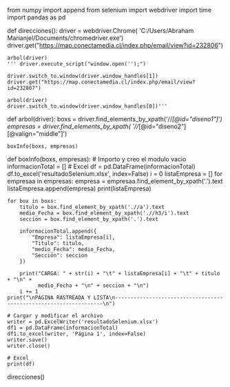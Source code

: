 from numpy import append
from selenium import webdriver
import time
import pandas as pd

def direcciones():
driver = webdriver.Chrome(
'C:/Users/Abraham Marianjel/Documents/chromedriver.exe')
driver.get("https://map.conectamedia.cl/index.php/email/view?id=232806")

    arbol(driver)
    ''' driver.execute_script("window.open('');")

    driver.switch_to.window(driver.window_handles[1])
    driver.get("https://map.conectamedia.cl/index.php/email/view?id=232807")

    arbol(driver)
    driver.switch_to.window(driver.window_handles[0])'''

def arbol(driver):
boxs = driver.find_elements_by_xpath('//_[@id="diseno1"]')
empresas = driver.find_elements_by_xpath(
'//_[@id="diseno2"][@valign="middle"]')

    boxInfo(boxs, empresas)

def boxInfo(boxs, empresas): # Importo y creo el modulo vacio
informacionTotal = [] # Excel
df = pd.DataFrame(informacionTotal)
df.to_excel('resultadoSelenium.xlsx', index=False)
i = 0
listaEmpresa = []
for empresaa in empresas:
empresa = empresaa.find_element_by_xpath('.').text
listaEmpresa.append(empresa)
print(listaEmpresa)

    for box in boxs:
        titulo = box.find_element_by_xpath('.//a').text
        medio_Fecha = box.find_element_by_xpath('.//h3/i').text
        seccion = box.find_element_by_xpath('.').text

        informacionTotal.append({
            "Empresa": listaEmpresa[i],
            "Titulo": titulo,
            "medio_Fecha": medio_Fecha,
            "Sección": seccion
        })

        print("CARGA: " + str(i) + "\t" + listaEmpresa[i] + "\t" + titulo + "\n" +
              medio_Fecha + "\n" + seccion + "\n")
        i += 1
    print("\nPÁGINA RASTREADA Y LISTA\n------------------------------------------------------------------\n")

    # Cargar y modificar el archivo
    writer = pd.ExcelWriter('resultadoSelenium.xlsx')
    df1 = pd.DataFrame(informacionTotal)
    df1.to_excel(writer, 'Página 1', index=False)
    writer.save()
    writer.close()

    # Excel
    print(df)

direcciones()
